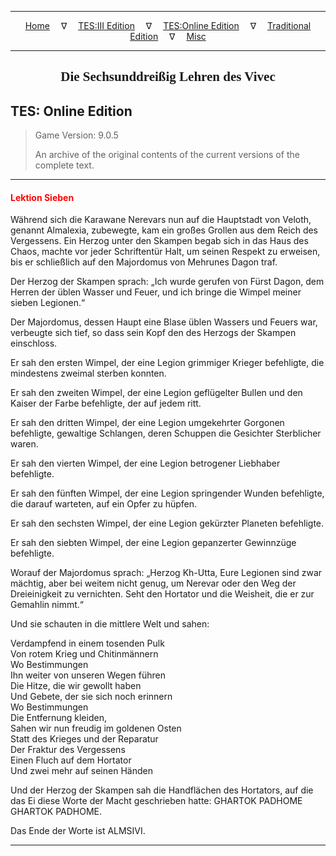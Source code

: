 
---

<!-- Jekyll Page Links -->

<center>
<a href="../../../../index.html">Home</a>
&emsp;&nabla;&emsp;
<a href="../../../index-tes3.html">TES:III Edition</a>
&emsp;&nabla;&emsp;
<a href="../../../index-teso.html">TES:Online Edition</a>
&emsp;&nabla;&emsp;
<a href="../../../index-traditional.html">Traditional Edition</a>
&emsp;&nabla;&emsp;
<a href="../../../index-misc.html">Misc</a>
</center>

<!-- Markdown Body Below: -->

---

<center>
<h2><span style="font-family:Georgia">Die Sechsunddreißig Lehren des Vivec</span></h2>
</center>

## TES: Online Edition

> Game Version: 9.0.5
>
> An archive of the original contents of the current versions of the complete text.

---

#### <span style="color:red">Lektion Sieben</span>

Während sich die Karawane Nerevars nun auf die Hauptstadt von Veloth, genannt Almalexia, zubewegte, kam ein großes Grollen aus dem Reich des Vergessens. Ein Herzog unter den Skampen begab sich in das Haus des Chaos, machte vor jeder Schriftentür Halt, um seinen Respekt zu erweisen, bis er schließlich auf den Majordomus von Mehrunes Dagon traf.

Der Herzog der Skampen sprach: „Ich wurde gerufen von Fürst Dagon, dem Herren der üblen Wasser und Feuer, und ich bringe die Wimpel meiner sieben Legionen.“

Der Majordomus, dessen Haupt eine Blase üblen Wassers und Feuers war, verbeugte sich tief, so dass sein Kopf den des Herzogs der Skampen einschloss.

Er sah den ersten Wimpel, der eine Legion grimmiger Krieger befehligte, die mindestens zweimal sterben konnten.

Er sah den zweiten Wimpel, der eine Legion geflügelter Bullen und den Kaiser der Farbe befehligte, der auf jedem ritt.

Er sah den dritten Wimpel, der eine Legion umgekehrter Gorgonen befehligte, gewaltige Schlangen, deren Schuppen die Gesichter Sterblicher waren.

Er sah den vierten Wimpel, der eine Legion betrogener Liebhaber befehligte.

Er sah den fünften Wimpel, der eine Legion springender Wunden befehligte, die darauf warteten, auf ein Opfer zu hüpfen.

Er sah den sechsten Wimpel, der eine Legion gekürzter Planeten befehligte.

Er sah den siebten Wimpel, der eine Legion gepanzerter Gewinnzüge befehligte.

Worauf der Majordomus sprach: „Herzog Kh-Utta, Eure Legionen sind zwar mächtig, aber bei weitem nicht genug, um Nerevar oder den Weg der Dreieinigkeit zu vernichten. Seht den Hortator und die Weisheit, die er zur Gemahlin nimmt.“

Und sie schauten in die mittlere Welt und sahen:

Verdampfend in einem tosenden Pulk\
Von rotem Krieg und Chitinmännern\
Wo Bestimmungen\
Ihn weiter von unseren Wegen führen\
Die Hitze, die wir gewollt haben\
Und Gebete, der sie sich noch erinnern\
Wo Bestimmungen\
Die Entfernung kleiden,\
Sahen wir nun freudig im goldenen Osten\
Statt des Krieges und der Reparatur\
Der Fraktur des Vergessens\
Einen Fluch auf dem Hortator\
Und zwei mehr auf seinen Händen

Und der Herzog der Skampen sah die Handflächen des Hortators, auf die das Ei diese Worte der Macht geschrieben hatte: GHARTOK PADHOME GHARTOK PADHOME.

Das Ende der Worte ist ALMSIVI.

---
